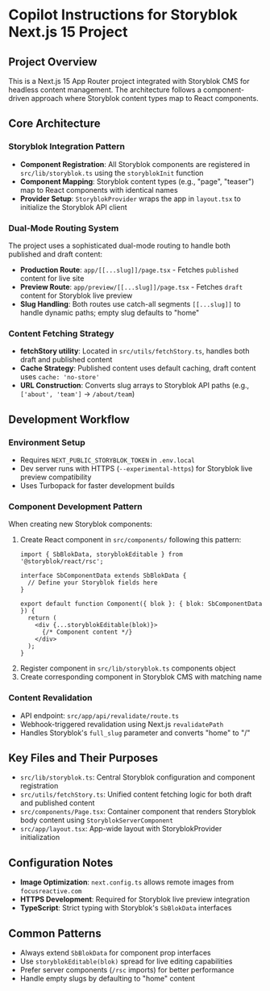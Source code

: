 # Copilot Instructions for Storyblok Next.js 15 Project

## Project Overview
This is a Next.js 15 App Router project integrated with Storyblok CMS for headless content management. The architecture follows a component-driven approach where Storyblok content types map to React components.

## Core Architecture

### Storyblok Integration Pattern
- **Component Registration**: All Storyblok components are registered in `src/lib/storyblok.ts` using the `storyblokInit` function
- **Component Mapping**: Storyblok content types (e.g., "page", "teaser") map to React components with identical names
- **Provider Setup**: `StoryblokProvider` wraps the app in `layout.tsx` to initialize the Storyblok API client

### Dual-Mode Routing System
The project uses a sophisticated dual-mode routing to handle both published and draft content:

- **Production Route**: `app/[[...slug]]/page.tsx` - Fetches `published` content for live site
- **Preview Route**: `app/preview/[[...slug]]/page.tsx` - Fetches `draft` content for Storyblok live preview
- **Slug Handling**: Both routes use catch-all segments `[[...slug]]` to handle dynamic paths; empty slug defaults to "home"

### Content Fetching Strategy
- **fetchStory utility**: Located in `src/utils/fetchStory.ts`, handles both draft and published content
- **Cache Strategy**: Published content uses default caching, draft content uses `cache: 'no-store'`
- **URL Construction**: Converts slug arrays to Storyblok API paths (e.g., `['about', 'team']` → `/about/team`)

## Development Workflow

### Environment Setup
- Requires `NEXT_PUBLIC_STORYBLOK_TOKEN` in `.env.local`
- Dev server runs with HTTPS (`--experimental-https`) for Storyblok live preview compatibility
- Uses Turbopack for faster development builds

### Component Development Pattern
When creating new Storyblok components:
1. Create React component in `src/components/` following this pattern:
   ```tsx
   import { SbBlokData, storyblokEditable } from '@storyblok/react/rsc';
   
   interface SbComponentData extends SbBlokData {
     // Define your Storyblok fields here
   }
   
   export default function Component({ blok }: { blok: SbComponentData }) {
     return (
       <div {...storyblokEditable(blok)}>
         {/* Component content */}
       </div>
     );
   }
   ```
2. Register component in `src/lib/storyblok.ts` components object
3. Create corresponding component in Storyblok CMS with matching name

### Content Revalidation
- API endpoint: `src/app/api/revalidate/route.ts`
- Webhook-triggered revalidation using Next.js `revalidatePath`
- Handles Storyblok's `full_slug` parameter and converts "home" to "/"

## Key Files and Their Purposes

- `src/lib/storyblok.ts`: Central Storyblok configuration and component registration
- `src/utils/fetchStory.ts`: Unified content fetching logic for both draft and published content
- `src/components/Page.tsx`: Container component that renders Storyblok body content using `StoryblokServerComponent`
- `src/app/layout.tsx`: App-wide layout with StoryblokProvider initialization

## Configuration Notes

- **Image Optimization**: `next.config.ts` allows remote images from `focusreactive.com`
- **HTTPS Development**: Required for Storyblok live preview integration
- **TypeScript**: Strict typing with Storyblok's `SbBlokData` interfaces

## Common Patterns

- Always extend `SbBlokData` for component prop interfaces
- Use `storyblokEditable(blok)` spread for live editing capabilities
- Prefer server components (`/rsc` imports) for better performance
- Handle empty slugs by defaulting to "home" content